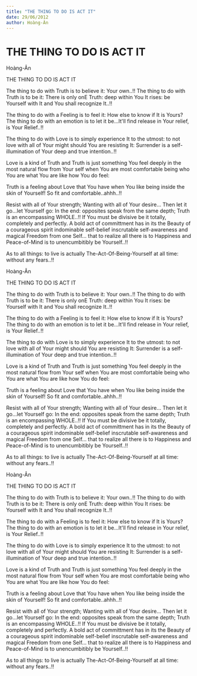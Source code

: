 ```yaml
---
title: "THE THING TO DO IS ACT IT"
date: 29/06/2012
author: Hoàng-Ân
---
```


# THE THING TO DO IS ACT IT

Hoàng-Ân

THE THING TO DO IS ACT IT


The thing to do with Truth
is to believe it:
Your own..!!
The thing to do with Truth
is to be it:
There is o­nly o­nE Truth:
deep within You
It rises: be Yourself with It
and You shall recognize It..!!

The thing to do with a Feeling
is to feel it:
How else to know if It is Yours?
The thing to do with an emotion
is to let it be...It'll find release
in Your relief, is Your Relief..!!

The thing to do with Love
is to simply experience It
to the utmost:
to not love with all of Your might
should You are resisting It:
Surrender is a self-illumination
of Your deep and true intention..!!

Love is a kind of Truth
and Truth is just something
You feel deeply in the most
natural flow from Your self
when You are most comfortable
being who You are
what You are like
how You do feel:

Truth is a feeling about Love
that You have when You like
being inside the skin of Yourself!
So fit and comfortable..ahhh..!!

Resist with all of Your strength;
Wanting with all of Your desire...
Then let it go...let Yourself go:
    In the end: opposites speak
    from the same depth;
    Truth is an encompassing
    WHOLE..!!
If You must be divisive
be it totally, completely
and perfectly.
A bold act of committment
has in its the Beauty of
    a courageous spirit
    indominable self-belief
    inscrutable self-awareness
       and
    magical Freedom from o­ne Self...
that to realize all there is to
Happiness and Peace-of-Mind
is to unencumbitibly be Yourself..!!

As to all things: to live is actually
The-Act-Of-Being-Yourself
at all time: without any fears..!!

Hoàng-Ân

THE THING TO DO IS ACT IT


The thing to do with Truth
is to believe it:
Your own..!!
The thing to do with Truth
is to be it:
There is o­nly o­nE Truth:
deep within You
It rises: be Yourself with It
and You shall recognize It..!!

The thing to do with a Feeling
is to feel it:
How else to know if It is Yours?
The thing to do with an emotion
is to let it be...It'll find release
in Your relief, is Your Relief..!!

The thing to do with Love
is to simply experience It
to the utmost:
to not love with all of Your might
should You are resisting It:
Surrender is a self-illumination
of Your deep and true intention..!!

Love is a kind of Truth
and Truth is just something
You feel deeply in the most
natural flow from Your self
when You are most comfortable
being who You are
what You are like
how You do feel:

Truth is a feeling about Love
that You have when You like
being inside the skin of Yourself!
So fit and comfortable..ahhh..!!

Resist with all of Your strength;
Wanting with all of Your desire...
Then let it go...let Yourself go:
    In the end: opposites speak
    from the same depth;
    Truth is an encompassing
    WHOLE..!!
If You must be divisive
be it totally, completely
and perfectly.
A bold act of committment
has in its the Beauty of
    a courageous spirit
    indominable self-belief
    inscrutable self-awareness
       and
    magical Freedom from o­ne Self...
that to realize all there is to
Happiness and Peace-of-Mind
is to unencumbitibly be Yourself..!!

As to all things: to live is actually
The-Act-Of-Being-Yourself
at all time: without any fears..!!

Hoàng-Ân

THE THING TO DO IS ACT IT


The thing to do with Truth
is to believe it:
Your own..!!
The thing to do with Truth
is to be it:
There is o­nly o­nE Truth:
deep within You
It rises: be Yourself with It
and You shall recognize It..!!

The thing to do with a Feeling
is to feel it:
How else to know if It is Yours?
The thing to do with an emotion
is to let it be...It'll find release
in Your relief, is Your Relief..!!

The thing to do with Love
is to simply experience It
to the utmost:
to not love with all of Your might
should You are resisting It:
Surrender is a self-illumination
of Your deep and true intention..!!

Love is a kind of Truth
and Truth is just something
You feel deeply in the most
natural flow from Your self
when You are most comfortable
being who You are
what You are like
how You do feel:

Truth is a feeling about Love
that You have when You like
being inside the skin of Yourself!
So fit and comfortable..ahhh..!!

Resist with all of Your strength;
Wanting with all of Your desire...
Then let it go...let Yourself go:
    In the end: opposites speak
    from the same depth;
    Truth is an encompassing
    WHOLE..!!
If You must be divisive
be it totally, completely
and perfectly.
A bold act of committment
has in its the Beauty of
    a courageous spirit
    indominable self-belief
    inscrutable self-awareness
       and
    magical Freedom from o­ne Self...
that to realize all there is to
Happiness and Peace-of-Mind
is to unencumbitibly be Yourself..!!

As to all things: to live is actually
The-Act-Of-Being-Yourself
at all time: without any fears..!!
